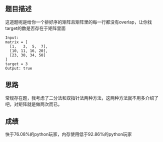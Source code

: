 ## 题目描述

这道题呢是给你一个排好序的矩阵且矩阵里的每一行都没有overlap，让你找target的数是否存在于矩阵里面

```
Input:
matrix = [
  [1,   3,  5,  7],
  [10, 11, 16, 20],
  [23, 30, 34, 50]
]
target = 3
Output: true
```

## 思路

常规存在题，我考虑了二分法和双指针法两种方法，这两种方法就不用多介绍了吧，对矩阵就是做两次而已。

## 成绩

快于76.08%的python玩家，内存使用低于92.86%的python玩家
